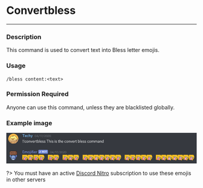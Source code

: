 # Convertbless
---
### Description
This command is used to convert text into Bless letter emojis.
### Usage
```
/bless content:<text>
```
### Permission Required
Anyone can use this command, unless they are blacklisted globally.

### Example image
![convert example](../images/convertbless.PNG)

?> You must have an active [Discord Nitro](https://discord.com/nitro) subscription to use these emojis in other servers
